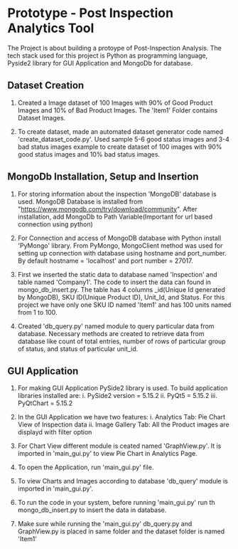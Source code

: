 # Prototype - Post Inspection Analytics Tool 

The Project is about building a protoype of Post-Inspection Analysis. The tech stack used for this project is Python as programming language, Pyside2 library for GUI Application and MongoDb for database.

## Dataset Creation
1. Created a Image dataset of 100 Images with 90% of Good Product Images and 10% of Bad Product Images. The 'Item1' Folder contains Dataset Images. 

2. To create dataset, made an automated dataset generator code named 'create_dataset_code.py'. Used sample 5-6 good status images and 3-4 bad status images example to create dataset of 100 images with 90% good status images and 10% bad status images.

## MongoDb Installation, Setup and Insertion
1. For storing information about the inspection 'MongoDB' database is used. MongoDB Database is installed from "https://www.mongodb.com/try/download/community". After installation, add MongoDb to Path Variable(Important for url based connection using python)

2. For Connection and access of MongoDB database with Python install 'PyMongo' library. From PyMongo, MongoClient method was used for setting up connection with database using hostname and port_number. By default hostname = 'localhost' and port number = 27017.

3. First we inserted the static data to database named 'Inspection' and table named 'Company1'. The code to insert the data can found in mongo_db_insert.py. The table has 4 columns _id(Unique Id generated by MongoDB), SKU ID(Unique Product ID), Unit_Id, and Status. For this project we have only one SKU ID named 'Item1' and has 100 units named from 1 to 100.

4. Created 'db_query.py' named module to query particular data from database. Necessary methods are created to retrieve data from database like count of total entries, number of rows of particular group of status, and status of particular unit_id.

## GUI Application
1. For making GUI Application PySide2 library is used. To build application libraries installed are:
     i. PySide2 version = 5.15.2
    ii. PyQt5 = 5.15.2
   iii. PyQtChart = 5.15.2

2. In the GUI Application we have two features:
    i. Analytics Tab: Pie Chart View of Inspection data 
   ii. Image Gallery Tab: All the Product images are displayd with filter option

3. For Chart View different module is ceated named 'GraphView.py'. It is imported in 'main_gui.py' to view Pie Chart in Analytics Page.

4. To open the Application, run 'main_gui.py' file.

5. To view Charts and Images according to database 'db_query' module is imported in 'main_gui.py'.
6. To run the code in your system, before running 'main_gui.py' run th mongo_db_insert.py to insert the data in database.
7. Make sure while running the 'main_gui.py' db_query.py and GraphView.py is placed in same folder and the dataset folder is named 'Item1'